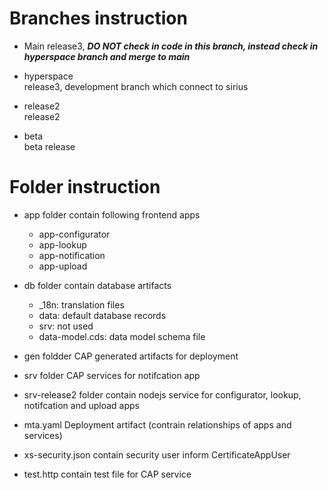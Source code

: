 
# Branches instruction

- Main
    release3, ***DO NOT check in code in this branch, instead check in hyperspace branch and merge to main***

- hyperspace  
    release3, development branch which connect to sirius

- release2    
    release2

- beta       
    beta release 

# Folder instruction

- app folder
    contain following frontend apps
    - app-configurator
    - app-lookup
    - app-notification
    - app-upload

- db folder
    contain database artifacts
    - _18n: translation files 
    - data: default database records
    - srv: not used
    - data-model.cds: data model schema file

- gen foldder
    CAP generated artifacts for deployment

- srv folder
    CAP services for notifcation app


- srv-release2 folder
    contain nodejs service for configurator, lookup, notifcation and upload apps

- mta.yaml
    Deployment artifact (contrain relationships of apps and services)

- xs-security.json
    contain security user inform CertificateAppUser

- test.http
    contain test file for CAP service